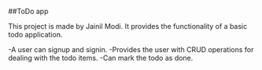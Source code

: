 ##ToDo app

This project is made by Jainil Modi. It provides the functionality of a basic todo application.

-A user can signup and signin.
-Provides the user with CRUD operations for dealing with the todo items.
-Can mark the todo as done.
